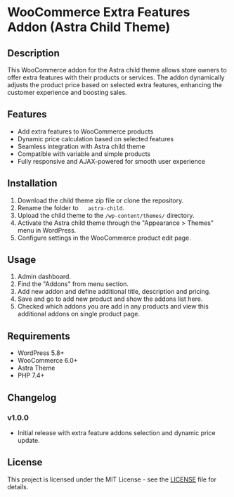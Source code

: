 # WooCommerce Extra Features Addon (Astra Child Theme)

## Description
This WooCommerce addon for the Astra child theme allows store owners to offer extra features with their products or services. The addon dynamically adjusts the product price based on selected extra features, enhancing the customer experience and boosting sales.

## Features
- Add extra features to WooCommerce products
- Dynamic price calculation based on selected features
- Seamless integration with Astra child theme
- Compatible with variable and simple products
- Fully responsive and AJAX-powered for smooth user experience

## Installation
1. Download the child theme zip file or clone the repository.
2. Rename the folder to <img src="https://cdn-icons-png.flaticon.com/512/3767/3767084.png" width="14"> `astra-child`.
3. Upload the child theme to the `/wp-content/themes/` directory.
4. Activate the Astra child theme through the "Appearance > Themes" menu in WordPress.
5. Configure settings in the WooCommerce product edit page.

## Usage
1. Admin dashboard.
2. Find the "Addons" from menu section.
3. Add new addon and define additional title, description and pricing.
4. Save and go to add new product and show the addons list here.
5. Checked which addons you are add in any products and view this additional addons on single product page.


## Requirements
- WordPress 5.8+
- WooCommerce 6.0+
- Astra Theme
- PHP 7.4+

## Changelog
### v1.0.0
- Initial release with extra feature addons selection and dynamic price update.

## License
This project is licensed under the MIT License - see the [LICENSE](LICENSE) file for details.
